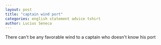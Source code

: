 ```yaml
---
layout: post
title: "captain wind port"
categories: english statement advice tshirt
author: Lucius Seneca
---
```


There can't be any favorable wind to a captain who doesn't know his port
